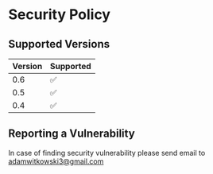 # Security Policy

## Supported Versions


| Version | Supported          |
|---------|--------------------|
| 0.6     | :white_check_mark: |
| 0.5     | :white_check_mark: |
| 0.4     | :white_check_mark: |

## Reporting a Vulnerability

In case of finding security vulnerability please send email to adamwitkowski3@gmail.com
